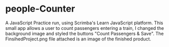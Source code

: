 # people-Counter
A JavaScript Practice run, using Scrimba's Learn JavaScript platform. This small app allows a user to count passengers entering a train, I changed the background image and styled the buttons "Count Passengers & Save". The FinsihedProject.png file attached is an image of the finished product.
